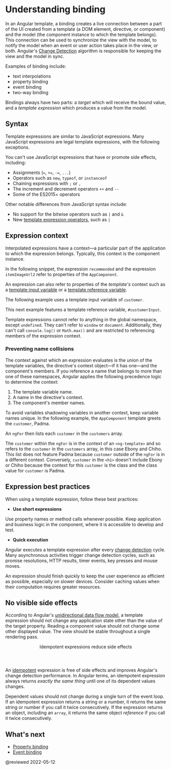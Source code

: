 # Understanding binding

In an Angular template, a binding creates a live connection between a part of the UI created from a template (a DOM element, directive, or component) and the model (the component instance to which the template belongs). This connection can be used to synchronize the view with the model, to notify the model when an event or user action takes place in the view, or both. Angular's [Change Detection](guide/change-detection) algorithm is responsible for keeping the view and the model in sync.

Examples of binding include:

* text interpolations
* property binding
* event binding
* two-way binding

Bindings always have two parts: a _target_ which will receive the bound value, and a _template expression_ which produces a value from the model.


## Syntax

Template expressions are similar to JavaScript expressions. Many JavaScript expressions are legal template expressions, with the following exceptions.

You can't use JavaScript expressions that have or promote side effects, including:

* Assignments (`=`, `+=`, `-=`, `...`)
* Operators such as `new`, `typeof`, or `instanceof`
* Chaining expressions with <code>;</code> or <code>,</code>
* The increment and decrement operators `++` and `--`
* Some of the ES2015+ operators

Other notable differences from JavaScript syntax include:

* No support for the bitwise operators such as `|` and `&`
* New [template expression operators](guide/template-expression-operators), such as `|`

## Expression context

Interpolated expressions have a context&mdash;a particular part of the application to which the expression belongs.  Typically, this context is the component instance.

In the following snippet, the expression `recommended` and the expression `itemImageUrl2` refer to properties of the `AppComponent`.

<code-example path="interpolation/src/app/app.component.html" region="component-context" header="src/app/app.component.html"></code-example>

An expression can also refer to properties of the _template's_ context such as a [template input variable](guide/structural-directives#shorthand) or a [template reference variable](guide/template-reference-variables).

The following example uses a template input variable of `customer`.

<code-example path="interpolation/src/app/app.component.html" region="template-input-variable" header="src/app/app.component.html (template input variable)"></code-example>

This next example features a template reference variable, `#customerInput`.

<code-example path="interpolation/src/app/app.component.html" region="template-reference-variable" header="src/app/app.component.html (template reference variable)"></code-example>

<div class="alert is-helpful">

Template expressions cannot refer to anything in the global namespace, except `undefined`.  They can't refer to `window` or `document`.  Additionally, they can't call `console.log()` or `Math.max()` and are restricted to referencing members of the expression context.

</div>

### Preventing name collisions

The context against which an expression evaluates is the union of the template variables, the directive's context object&mdash;if it has one&mdash;and the component's members. If you reference a name that belongs to more than one of these namespaces, Angular applies the following precedence logic to determine the context:

1. The template variable name.
1. A name in the directive's context.
1. The component's member names.

To avoid variables shadowing variables in another context, keep variable names unique. In the following example, the `AppComponent` template greets the `customer`, Padma.

An `ngFor` then lists each `customer` in the `customers` array.

<code-example path="interpolation/src/app/app.component.1.ts" region="var-collision" header="src/app/app.component.ts"></code-example>

The `customer` within the `ngFor` is in the context of an `<ng-template>` and so refers to the `customer` in the `customers` array, in this case Ebony and Chiho. This list does not feature Padma because `customer` outside of the `ngFor` is in a different context. Conversely, `customer` in the `<h1>` doesn't include Ebony or Chiho because the context for this `customer` is the class and the class value for `customer` is Padma.

## Expression best practices

When using a template expression, follow these best practices:

* **Use short expressions**

Use property names or method calls whenever possible.  Keep application and business logic in the component, where it is accessible to develop and test.

* **Quick execution**

Angular executes a template expression after every [change detection](guide/glossary#change-detection) cycle.  Many asynchronous activities trigger change detection cycles, such as promise resolutions, HTTP results, timer events, key presses and mouse moves.

An expression should finish quickly to keep the user experience as efficient as possible, especially on slower devices.  Consider caching values when their computation requires greater resources.

## No visible side effects

According to Angular's [unidirectional data flow model](guide/glossary#unidirectional-data-flow), a template expression should not change any application state other than the value of the target property.  Reading a component value should not change some other displayed value.  The view should be stable throughout a single rendering pass.

  <div class="callout is-important">
    <header>Idempotent expressions reduce side effects</header>

An [idempotent](https://en.wikipedia.org/wiki/Idempotence) expression is free of side effects and improves Angular's change detection performance.  In Angular terms, an idempotent expression always returns *exactly the same thing* until one of its dependent values changes.

Dependent values should not change during a single turn of the event loop.  If an idempotent expression returns a string or a number, it returns the same string or number if you call it twice consecutively.  If the expression returns an object, including an `array`, it returns the same object *reference* if you call it twice consecutively.

  </div>

 ## What's next

* [Property binding](guide/property-binding)
* [Event binding](guide/event-binding)

@reviewed 2022-05-12
